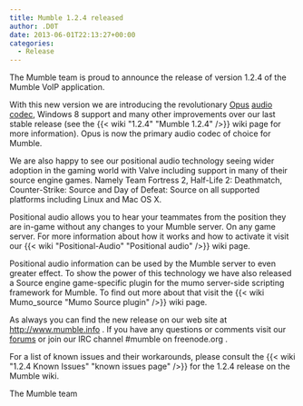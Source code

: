 ```yaml
---
title: Mumble 1.2.4 released
author: .D0T
date: 2013-06-01T22:13:27+00:00
categories:
  - Release
---
```


The Mumble team is proud to announce the release of version 1.2.4 of the Mumble VoIP application.

With this new version we are introducing the revolutionary [Opus][1] [audio codec][2], Windows 8 support and many other
improvements over our last stable release (see the {{< wiki "1.2.4" "Mumble 1.2.4" />}} wiki page for more information).
Opus is now the primary audio codec of choice for Mumble.

<!--more-->

We are also happy to see our positional audio technology seeing wider adoption in the gaming world with Valve including
support in many of their source engine games. Namely Team Fortress 2, Half-Life 2: Deathmatch, Counter-Strike: Source
and Day of Defeat: Source on all supported platforms including Linux and Mac OS X.

Positional audio allows you to hear your teammates from the position they are in-game without any changes to your Mumble
server. On any game server. For more information about how it works and how to activate it visit our
{{< wiki "Positional-Audio" "Positional audio" />}} wiki page.

Positional audio information can be used by the Mumble server to even greater effect. To show the power of this
technology we have also released a Source engine game-specific plugin for the mumo server-side scripting framework for
Mumble. To find out more about that visit the {{< wiki Mumo_source "Mumo Source plugin" />}} wiki page.

As always you can find the new release on our web site at <http://www.mumble.info> . If you have any questions or
comments visit our [forums][6] or join our IRC channel #mumble on freenode.org .

For a list of known issues and their workarounds, please consult the
{{< wiki "1.2.4 Known Issues" "known issues page" />}} for the 1.2.4 release on the Mumble wiki.

The Mumble team

[1]: https://www.opus-codec.org/
[2]: https://en.wikipedia.org/wiki/Audio_codec
[6]: https://forums.mumble.info/
